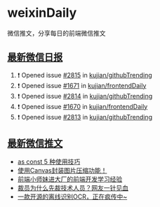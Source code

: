 # weixinDaily
微信推文，分享每日的前端微信推文

## [最新微信日报](https://github.com/kujian/weixinDaily/issues)

<!--START_SECTION:activity-->
1. ❗ Opened issue [#2815](https://github.com/kujian/githubTrending/issues/2815) in [kujian/githubTrending](https://github.com/kujian/githubTrending)
2. ❗ Opened issue [#1671](https://github.com/kujian/frontendDaily/issues/1671) in [kujian/frontendDaily](https://github.com/kujian/frontendDaily)
3. ❗ Opened issue [#2814](https://github.com/kujian/githubTrending/issues/2814) in [kujian/githubTrending](https://github.com/kujian/githubTrending)
4. ❗ Opened issue [#1670](https://github.com/kujian/frontendDaily/issues/1670) in [kujian/frontendDaily](https://github.com/kujian/frontendDaily)
5. ❗ Opened issue [#2813](https://github.com/kujian/githubTrending/issues/2813) in [kujian/githubTrending](https://github.com/kujian/githubTrending)
<!--END_SECTION:activity-->


## [最新微信推文](https://weixin.qdkfweb.cn/)

<!-- BLOG-POST-LIST:START -->
- [as const 5 种使用技巧](https://weixin.qdkfweb.cn/41571.html)
- [使用Canvas封装图片压缩功能！](https://weixin.qdkfweb.cn/41563.html)
- [前端小师妹进大厂的前端开发学习经验](https://weixin.qdkfweb.cn/41538.html)
- [裁员为什么先裁技术人员？网友一针见血](https://weixin.qdkfweb.cn/41542.html)
- [一款开源的离线识别OCR，正在疯传中~](https://weixin.qdkfweb.cn/41543.html)
<!-- BLOG-POST-LIST:END -->